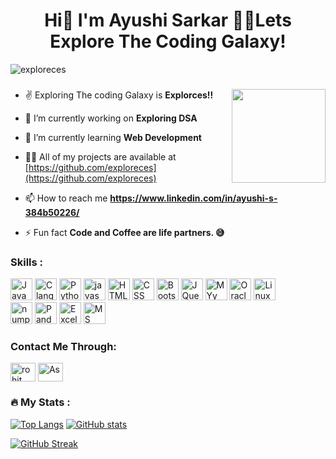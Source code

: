 <h1 align="center">Hi👋 I'm Ayushi Sarkar 🧑‍💻Lets Explore The Coding Galaxy!</h1>
 
 <p align="left"> <img src="https://komarev.com/ghpvc/?username=exploreces&label=Profile%20views&color=0e75b6&style=flat" alt="exploreces" /> </p>
 
 ###

<img align="right" height="150" src="https://i.imgflip.com/65efzo.gif"  />
 
- ✌️ Exploring The coding Galaxy is **Explorces!!**

- 🔭 I’m currently working on **Exploring DSA**

- 🌱 I’m currently learning **Web Development**

- 👨‍💻 All of my projects are available at [https://github.com/exploreces](https://github.com/exploreces)

- 📫 How to reach me **https://www.linkedin.com/in/ayushi-s-384b50226/**

- ⚡ Fun fact **Code and Coffee are life partners. 😅**
  
###
<h3> Skills :</h2>
<div align="left">
  <img src="https://img.shields.io/badge/Java-ED8B00?style=for-the-badge&logo=openjdk&logoColor=white" height="35" alt="Java"/>
  <img src="https://img.shields.io/badge/C-00599C?style=for-the-badge&logo=c&logoColor=white" height="35" alt=" C language"/>
  <img src="https://img.shields.io/badge/Python-14354C?style=for-the-badge&logo=python&logoColor=white" height="35" alt="Python logo"  />
  <img src ="https://img.shields.io/badge/JavaScript-F7DF1E?style=for-the-badge&logo=javascript&logoColor=black" height="35" alt="javascript logo"/>
  <img src="https://img.shields.io/badge/HTML5-E34F26?style=for-the-badge&logo=html5&logoColor=white" height="35" alt="HTML logo"  />
  <img src="https://img.shields.io/badge/CSS3-1572B6?style=for-the-badge&logo=css3&logoColor=white" height="35" alt="CSS logo"  />
  <img src="https://img.shields.io/badge/Bootstrap-563D7C?style=for-the-badge&logo=bootstrap&logoColor=white" height="35" alt="Bootstrap"/>
  <img src="https://img.shields.io/badge/jQuery-0769AD?style=for-the-badge&logo=jquery&logoColor=white" height="35" alt="JQuery"/>
  <img src="https://img.shields.io/badge/MySQL-00000F?style=for-the-badge&logo=mysql&logoColor=white" height="35" alt="MYy SQL"/>
  <img src="https://img.shields.io/badge/Oracle-F80000?style=for-the-badge&logo=Oracle&logoColor=white" height="35" alt ="Oracle"/>
  <img src="https://img.shields.io/badge/Linux-FCC624?style=for-the-badge&logo=linux&logoColor=black" height="35" alt="Linux"/>
 <br>
  <img src="https://img.shields.io/badge/NumPy-563D7C?style=for-the-badge&logo=numpy&logoColor=white" height="35" alt="numpy logo" />
  <img src="https://img.shields.io/badge/Pandas-14354C?style=for-the-badge&logo=pandas&logoColor=white" height="35" alt="Pandas logo" />
  <img src="https://img.shields.io/badge/Microsoft_Excel-217346?style=for-the-badge&logo=microsoft-excel&logoColor=white" height="35" alt="Excel"/>
  <img src="https://img.shields.io/badge/Microsoft_Word-2B579A?style=for-the-badge&logo=microsoft-word&logoColor=white" height="35" alt="MS Word"/>
  
</div>

###

<h3 align="left"> Contact Me Through:</h3>
<p align="left">
  <a href=https://www.linkedin.com/in/ayushi-s-384b50226/" target="blank"><img align="center" src="https://raw.githubusercontent.com/rahuldkjain/github-profile-readme-generator/master/src/images/icons/Social/linked-in-alt.svg" alt="rohit raj" height="30" width="40" /></a> 
<a href="https://leetcode.com/exploreces/" target="blank"><img align="center" src="https://raw.githubusercontent.com/rahuldkjain/github-profile-readme-generator/master/src/images/icons/Social/leet-code.svg" alt="As" height="30" width="40" /></a>
 </p>

###
<h3 align="left">🔥   My Stats :</h3>

[![Top Langs](https://github-readme-stats.vercel.app/api/top-langs/?username=exploreces&layout=compact&langs_count=8)](https://github.com/exploreces)
[![GitHub stats](https://github-readme-stats.vercel.app/api?username=exploreces&show_icons=true)](https://github.com/exploreces)

[![GitHub Streak](https://github-readme-streak-stats.herokuapp.com/?user=exploreces)](https://github.com/exploreces)




###

</body>
</html>
